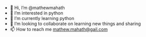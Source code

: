 - 👋 Hi, I’m @mathewmahath
- 👀 I’m interested in python
- 🌱 I’m currently learning python
- 💞️ I’m looking to collaborate on learning new things and sharing
- 📫 How to reach me mathew.mahath@gail.com 

<!---
mathewmahath/mathewmahath is a ✨ special ✨ repository because its `README.md` (this file) appears on your GitHub profile.
You can click the Preview link to take a look at your changes.
--->

